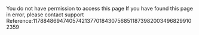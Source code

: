 You do not have permission to access this page If you have found this page in error, please contact support Reference:11788486947405742137701843075685118739820034968299102359